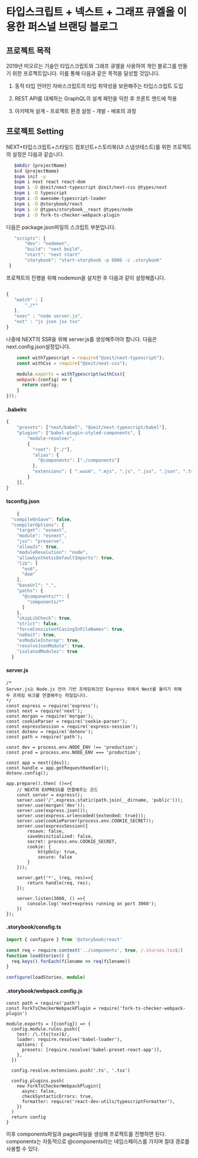 # 타입스크립트 + 넥스트 + 그래프 큐엘을 이용한 퍼스널 브랜딩 블로그

## 프로젝트 목적

 2019년 떠오르는 기술인 타입스크립트와 그래프 큐엘을 사용하여 개인 블로그를 만들기 위한 프로젝트입니다. 이를 통해 다음과 같은 목적을 달성할 것입니다.

 01. 동적 타입 언어인 자바스크립트의 타입 취약성을 보완해주는 타입스크립트 도입

 02. REST API를 대체하는 GraphQL의 설계 패턴을 익힌 후 프론트 엔드에 적용 

 03. 아키텍쳐 설계 - 프로젝트 환경 설정 - 개발 - 배포의 과정 

 ## 프로젝트 Setting

 NEXT+타입스크립트+스타일드 컴포넌트+스토리북(UI 스냅샷테스트)를 위한 프로젝트의 설정은 다음과 같습니다.

 ```bash
    $mkdir (projectName)
    $cd (projectName)
    $npm init -y
    $npm i next react react-dom
    $npm i -D @zeit/next-typescript @zeit/next-css @types/next
    $npm i -D typescript
    $npm i -D awesome-typescript-loader
    $npm i -D @storybook/react
    $npm i -D @types/storybook__react @types/node
    $npm i -D fork-ts-checker-webpack-plugin
 ```

 다음은 package.json파일의 스크립트 부분입니다. 

 ```javascript
    "scripts": {
        "dev": "nodemon",
        "build": "next build",
        "start": "next start"
        "storybook": "start-storybook -p 6006 -c .storybook"
  }
 ```

 프로젝트의 진행을 위해 nodemon을 설치한 후 다음과 같이 설정해줍니다. 
 
 ```javascript

{
    "watch" : [
        "./*"
    ],
    "exec" : "node server.js",
    "ext" : "js json jsx tsx"
}

 ```
나중에 NEXT의 SSR을 위해 server.js를 생성해주어야 합니다. 다음은 next.config.json설정입니다.

```javascript
    const withTypescript = require("@zeit/next-typescript");
    const withCss = require("@zeit/next-css");

    module.exports = withTypescript(withCss({
    webpack:(config) => {
      return config;
    }
}));
```

#### .babelrc

```javascript
{
    "presets": ["next/babel", "@zeit/next-typescript/babel"],
    "plugins": ["babel-plugin-styled-components", [
        "module-resolver",
        {
          "root": ["./"],
          "alias": {
            "@components": ["./components"]
          },
          "extensions": [ ".wasm", ".mjs", ".js", ".jsx", ".json", ".ts", ".tsx" ]
        }
    ]],
}
```

#### tsconfig.json

```javascript
    {
  "compileOnSave": false,
  "compilerOptions": {
    "target": "esnext",
    "module": "esnext",
    "jsx": "preserve",
    "allowJs": true,
    "moduleResolution": "node",
    "allowSyntheticDefaultImports": true,
    "lib": [
      "es6",
      "dom"
    ],
    "baseUrl": ".",
    "paths": {
      "@components/*": [
        "components/*"
      ]
    }, 
    "skipLibCheck": true,
    "strict": false,
    "forceConsistentCasingInFileNames": true,
    "noEmit": true,
    "esModuleInterop": true,
    "resolveJsonModule": true,
    "isolatedModules": true
  }
```

#### server.js

```jsavascript
/*
Server.js는 Node.js 언어 기반 프레임워크인 Express 위에서 Next를 돌리기 위해
두 프레임 워크를 연결해주는 파일입니다. 
*/
const express = require('express');
const next = require('next');
const morgan = require('morgan');
const cookieParser = require('cookie-parser');
const expressSession = require('express-session');
const dotenv = require('dotenv');
const path = require('path');

const dev = process.env.NODE_ENV !== 'production';
const prod = process.env.NODE_ENV === 'production';

const app = next({dev});
const handle = app.getRequestHandler();
dotenv.config();

app.prepare().then( ()=>{
    // NEXT와 EXPRESS를 연결해주는 코드
    const server = express();
    server.use('/',express.static(path.join(__dirname, 'public')));
    server.use(morgan('dev'));
    server.use(express.json());
    server.use(express.urlencoded({extended: true}));
    server.use(cookieParser(process.env.COOKIE_SECRET));
    server.use(expressSession({
        resave: false,
        saveUninitialized: false,
        secret: process.env.COOKIE_SECRET,
        cookie: {
            httpOnly: true,
            secure: false
        }
    }));

    server.get('*', (req, res)=>{
        return handle(req, res);
    });

    server.listen(3060, () =>{
        console.log('next+express running on port 3060');
    })
});
```

#### .storybook/consfig.ts

```typescript
import { configure } from '@storybook/react'

const req = require.context('../components', true, /.stories.tsx$/)
function loadStories() {
  req.keys().forEach(filename => req(filename))
}

configure(loadStories, module)
```

#### .storybook/webpack.config.js

```javacriptc
const path = require('path')
const ForkTsCheckerWebpackPlugin = require('fork-ts-checker-webpack-plugin')

module.exports = ({config}) => {
  config.module.rules.push({
    test: /\.(ts|tsx)$/,
    loader: require.resolve('babel-loader'),
    options: {
      presets: [require.resolve('babel-preset-react-app')],
    },
  })

  config.resolve.extensions.push('.ts', '.tsx')

  config.plugins.push(
    new ForkTsCheckerWebpackPlugin({
      async: false,
      checkSyntacticErrors: true,
      formatter: require('react-dev-utils/typescriptFormatter'),
    })
  )
  return config
}
```

이후 components파일과 pages파일을 생성해 프로젝트를 진행하면 된다. components는 자동적으로 @components라는 네임스페이스를 가지며 절대 경로를 사용할 수 있다.